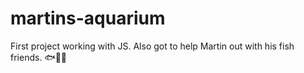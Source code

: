 # martins-aquarium

First project working with JS. Also got to help Martin out with his fish friends. 🐟🐠🐡
